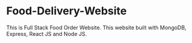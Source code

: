# Food-Delivery-Website
 This is Full Stack Food Order Website. This website built with MongoDB, Express, React JS and Node JS.
